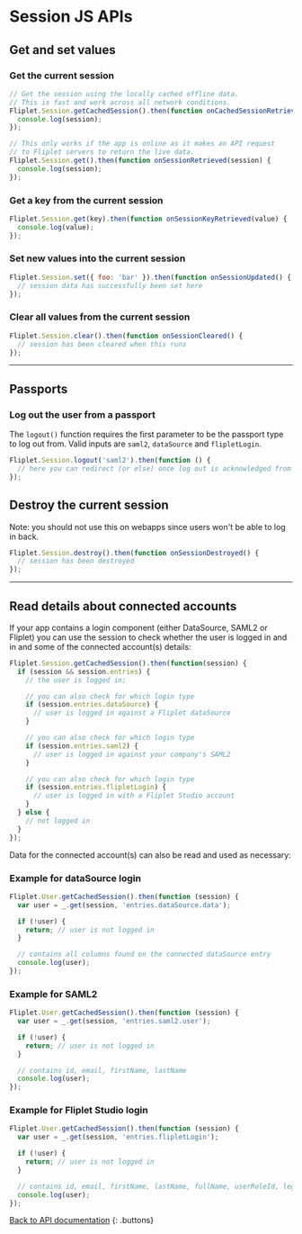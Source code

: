 # Session JS APIs

## Get and set values

### Get the current session

```js
// Get the session using the locally cached offline data.
// This is fast and work across all network conditions.
Fliplet.Session.getCachedSession().then(function onCachedSessionRetrieved(session) {
  console.log(session);
});

// This only works if the app is online as it makes an API request
// to Fliplet servers to return the live data.
Fliplet.Session.get().then(function onSessionRetrieved(session) {
  console.log(session);
});
```

### Get a key from the current session

```js
Fliplet.Session.get(key).then(function onSessionKeyRetrieved(value) {
  console.log(value);
});
```

### Set new values into the current session

```js
Fliplet.Session.set({ foo: 'bar' }).then(function onSessionUpdated() {
  // session data has successfully been set here
});
```

### Clear all values from the current session

```js
Fliplet.Session.clear().then(function onSessionCleared() {
  // session has been cleared when this runs
});
```

---

## Passports

### Log out the user from a passport

The `logout()` function requires the first parameter to be the passport type to log out from. Valid inputs are `saml2`, `dataSource` and `flipletLogin`.

```js
Fliplet.Session.logout('saml2').then(function () {
  // here you can redirect (or else) once log out is acknowledged from the server
});
```

## Destroy the current session

Note: you should not use this on webapps since users won't be able to log in back.

```js
Fliplet.Session.destroy().then(function onSessionDestroyed() {
  // session has been destroyed
});
```

---

## Read details about connected accounts

If your app contains a login component (either DataSource, SAML2 or Fliplet) you can use the session to check whether the user is logged in and in and some of the connected account(s) details:

```js
Fliplet.Session.getCachedSession().then(function(session) {
  if (session && session.entries) {
    // the user is logged in;

    // you can also check for which login type
    if (session.entries.dataSource) {
      // user is logged in against a Fliplet dataSource
    }

    // you can also check for which login type
    if (session.entries.saml2) {
      // user is logged in against your company's SAML2
    }

    // you can also check for which login type
    if (session.entries.flipletLogin) {
      // user is logged in with a Fliplet Studio account
    }
  } else {
    // not logged in
  }
});
```

Data for the connected account(s) can also be read and used as necessary:

### Example for dataSource login

```js
Fliplet.User.getCachedSession().then(function (session) {
  var user = _.get(session, 'entries.dataSource.data');

  if (!user) {
    return; // user is not logged in
  }

  // contains all columns found on the connected dataSource entry
  console.log(user);
});
```

### Example for SAML2

```js
Fliplet.User.getCachedSession().then(function (session) {
  var user = _.get(session, 'entries.saml2.user');

  if (!user) {
    return; // user is not logged in
  }

  // contains id, email, firstName, lastName
  console.log(user);
});
```

### Example for Fliplet Studio login

```js
Fliplet.User.getCachedSession().then(function (session) {
  var user = _.get(session, 'entries.flipletLogin');

  if (!user) {
    return; // user is not logged in
  }

  // contains id, email, firstName, lastName, fullName, userRoleId, legacyId
  console.log(user);
});
```

[Back to API documentation](../API-Documentation.md)
{: .buttons}
